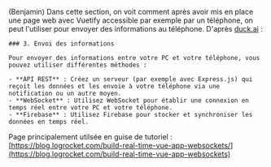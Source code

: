 (Benjamin)
Dans cette section, on voit comment après avoir mis en place une page web avec Vuetify accessible par exemple par un téléphone, on peut l'utiliser pour envoyer des informations au téléphone.
D'après [duck.ai]() :
```
### 3. Envoi des informations

Pour envoyer des informations entre votre PC et votre téléphone, vous pouvez utiliser différentes méthodes :

- **API REST** : Créez un serveur (par exemple avec Express.js) qui reçoit les données et les envoie à votre téléphone via une notification ou un autre moyen.
- **WebSocket** : Utilisez WebSocket pour établir une connexion en temps réel entre votre PC et votre téléphone.
- **Firebase** : Utilisez Firebase pour stocker et synchroniser les données en temps réel.
```
Page principalement utilsée en guise de tutoriel : [https://blog.logrocket.com/build-real-time-vue-app-websockets/](https://blog.logrocket.com/build-real-time-vue-app-websockets)
